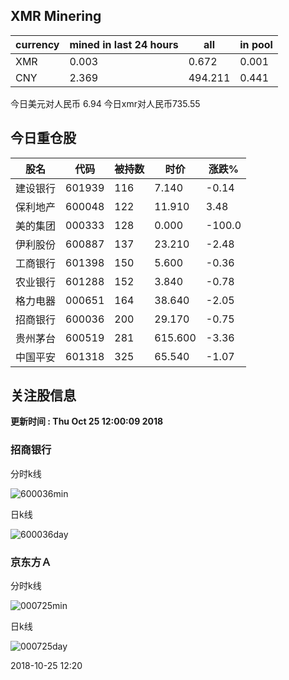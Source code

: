 ## XMR Minering

|currency|mined in last 24 hours|all|in pool|
|---|---|---|---|
|XMR|0.003|0.672|0.001|
|CNY|2.369|494.211|0.441|

今日美元对人民币 6.94	今日xmr对人民币735.55


## 今日重仓股 

|股名|代码|被持数|时价|涨跌%|
|---|---|---|---|---|
|建设银行|601939|116|7.140|-0.14|
|保利地产|600048|122|11.910|3.48|
|美的集团|000333|128|0.000|-100.0|
|伊利股份|600887|137|23.210|-2.48|
|工商银行|601398|150|5.600|-0.36|
|农业银行|601288|152|3.840|-0.78|
|格力电器|000651|164|38.640|-2.05|
|招商银行|600036|200|29.170|-0.75|
|贵州茅台|600519|281|615.600|-3.36|
|中国平安|601318|325|65.540|-1.07|

## 关注股信息
**更新时间 : Thu Oct 25 12:00:09 2018**
### 招商银行 
分时k线

![600036min](http://image.sinajs.cn/newchart/min/n/sh600036.gif)

日k线

![600036day](http://image.sinajs.cn/newchart/daily/n/sh600036.gif)

### 京东方Ａ 
分时k线

![000725min](http://image.sinajs.cn/newchart/min/n/sz000725.gif)

日k线

![000725day](http://image.sinajs.cn/newchart/daily/n/sz000725.gif)

2018-10-25 12:20